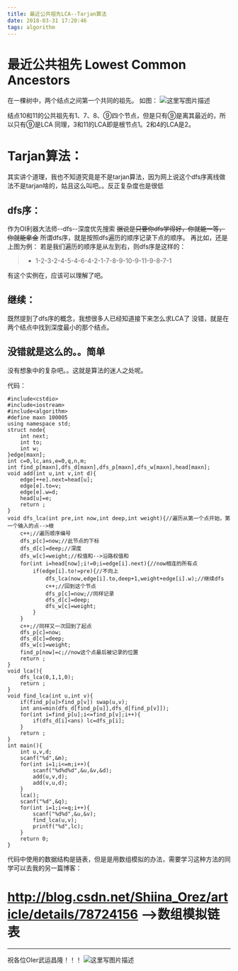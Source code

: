 ```yaml
---
title: 最近公共祖先LCA--Tarjan算法
date: 2018-03-31 17:20:46
tags: algorithm
---
```


# 最近公共祖先 Lowest Common Ancestors
 在一棵树中，两个结点之间第一个共同的祖先。
 如图：
 ![这里写图片描述](https://timgsa.baidu.com/timg?image&quality=80&size=b9999_10000&sec=1512556667109&di=7606e24595fe96661c90b18265edef83&imgtype=0&src=http://www.kuqin.com/upimg/allimg/140115/2252462243-0.jpg) 
 
 结点10和11的公共祖先有1、7、8、⑨四个节点，但是只有⑨是离其最近的，所以只有⑨是LCA
 同理，3和11的LCA即是根节点1。2和4的LCA是2。

# Tarjan算法：

 其实讲个道理，我也不知道究竟是不是tarjan算法，因为网上说这个dfs序离线做法不是tarjan啥的，姑且这么叫吧。。反正复杂度也是很低

## dfs序：
 作为OI利器大法师--dfs--深度优先搜索
 ~~据说是只要你dfs学得好，你就能一等，你就能拿金~~
 所谓dfs序，就是按照dfs遍历的顺序记录下点的顺序。
 再比如，还是上图为例：
 若是我们遍历的顺序是从左到右，则dfs序是这样的：
 
> *  1-2-3-2-4-5-4-6-4-2-1-7-8-9-10-9-11-9-8-7-1
 
 有这个实例在，应该可以理解了吧。
## 继续：
 既然提到了dfs序的概念，我想很多人已经知道接下来怎么求LCA了
 没错，就是在两个结点中找到深度最小的那个结点。

## 没错就是这么的。。简单

 没有想象中的复杂吧。。这就是算法的迷人之处呢。

 代码：
 

```
#include<cstdio>
#include<iostream>
#include<algorithm>
#define maxn 100005
using namespace std;
struct node{
	int next;
	int to;
	int w;
}edge[maxn];
int c=0,lc,ans,e=0,q,n,m;
int find_p[maxn],dfs_d[maxn],dfs_p[maxn],dfs_w[maxn],head[maxn];
void add(int u,int v,int d){
	edge[++e].next=head[u];
	edge[e].to=v;
	edge[e].w=d;
	head[u]=e;
	return ;
}
void dfs_lca(int pre,int now,int deep,int weight){//遍历从第一个点开始，第一个输入的点-->根 
	c++;//遍历顺序编号 
	dfs_p[c]=now;//此节点的下标 
	dfs_d[c]=deep;//深度 
	dfs_w[c]=weight;//权值和-->沿路权值和 
	for(int i=head[now];i!=0;i=edge[i].next){//now相连的所有点 
		if(edge[i].to!=pre){//不向上 
			dfs_lca(now,edge[i].to,deep+1,weight+edge[i].w);//继续dfs 
			c++;//回到这个节点 
			dfs_p[c]=now;//同样记录 
			dfs_d[c]=deep;
			dfs_w[c]=weight;
		}
	}
	c++;//同样又一次回到了起点 
	dfs_p[c]=now;
	dfs_d[c]=deep;
	dfs_w[c]=weight;
	find_p[now]=c;//now这个点最后被记录的位置 
	return ;
}
void lca(){
	dfs_lca(0,1,1,0);
	return ;
}
void find_lca(int u,int v){
	if(find_p[u]>find_p[v]) swap(u,v);
	int ans=min(dfs_d[find_p[u]],dfs_d[find_p[v]]);
	for(int i=find_p[u];i<=find_p[v];i++){
		if(dfs_d[i]<ans) lc=dfs_p[i];
	}
	return ;
}
int main(){
	int u,v,d;
	scanf("%d",&m);
	for(int i=1;i<=m;i++){
		scanf("%d%d%d",&u,&v,&d);
		add(u,v,d);
		add(v,u,d);
	}
	lca();
	scanf("%d",&q);
	for(int i=1;i<=q;i++){
		scanf("%d%d",&u,&v);
		find_lca(u,v);
		printf("%d",lc);
	}
	return 0;
}
```

 代码中使用的数据结构是链表，但是是用数组模拟的办法，需要学习这种方法的同学可以去我的另一篇博客：

# http://blog.csdn.net/Shiina_Orez/article/details/78724156 -->数组模拟链表

-----
 祝各位OIer武运昌隆！！！
 ![这里写图片描述](http://r.photo.store.qq.com/psb?/V13Gxo2x1UzVE2/C3pTelk8lgVsdohSiEpZ*stIEPgiI68MM9x7YG7Bh.s!/r/dPMAAAAAAAAA)
